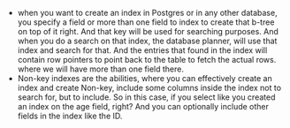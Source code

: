 - when you want to create an index in Postgres or in any other database, you specify a field or more than one field to index to create that b-tree on top of it right. And that key will be used for searching purposes. And when you do a search on that index, the database planner, will use that index and search for that. And the entries that found in the index will contain row pointers to point back to the table to fetch the actual rows. where we will have more than one field there.
- Non-key indexes are the abilities, where you can effectively create an index and create Non-key, include some columns inside the index not to search for, but to include. So in this case, if you select like you created an index on the age field, right? And you can optionally include other fields in the index like the ID.
